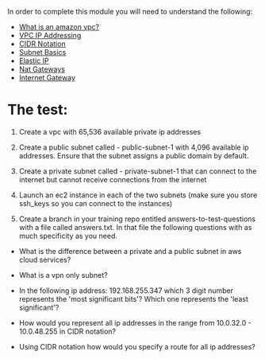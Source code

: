 In order to complete this module you will need to understand the following:

* [What is an amazon vpc?](http://docs.aws.amazon.com/AmazonVPC/latest/UserGuide/VPC_Introduction.html)
* [VPC IP Addressing](http://docs.aws.amazon.com/AmazonVPC/latest/UserGuide/vpc-ip-addressing.html)
* [CIDR Notation](https://en.wikipedia.org/wiki/Classless_Inter-Domain_Routing)
* [Subnet Basics](http://docs.aws.amazon.com/AmazonVPC/latest/UserGuide/VPC_Subnets.html#vpc-subnet-basics)
* [Elastic IP](http://docs.aws.amazon.com/AWSEC2/latest/UserGuide/elastic-ip-addresses-eip.html)
* [Nat Gateways](http://docs.aws.amazon.com/AmazonVPC/latest/UserGuide/vpc-nat-gateway.html)
* [Internet Gateway](http://docs.aws.amazon.com/AmazonVPC/latest/UserGuide/VPC_Internet_Gateway.html)

# The test:

1. Create a vpc with 65,536 available private ip addresses

2. Create a public subnet called - public-subnet-1 with 4,096 available ip addresses. Ensure that the subnet assigns a public
domain by default.

3. Create a private subnet called - private-subnet-1 that can connect to the internet but cannot receive connections from the internet

4. Launch an ec2 instance in each of the two subnets  (make sure you store ssh_keys so you can connect to the instances)

5. Create a branch in your training repo entitled answers-to-test-questions 
with a file called answers.txt. In that file the following questions with as 
much specificity as you need.

* What is the difference between a private and a public subnet in aws cloud 
services?

* What is a vpn only subnet?

* In the following ip address: 192.168.255.347 which 3 digit number 
represents the 'most significant bits'? Which one represents the 'least 
significant'?

* How would you represent all ip addresses in the  range from 10.0.32.0 - 
10.0.48.255 in CIDR notation?

* Using CIDR notation how would you specify a route for all ip addresses?


